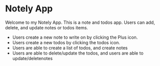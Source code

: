 # Notely App

Welcome to my Notely App.   This is a note and todos app. Users can add, delete, and update notes or todos items.
* Users create a new note to write on by clicking the Plus icon. 
* Users create a new todos  by clicking the todos icon. 
* Users are able to create a list of todos, and create notes 
* Users are able to delete/update the todos, and users are able to update/deletenotes   


